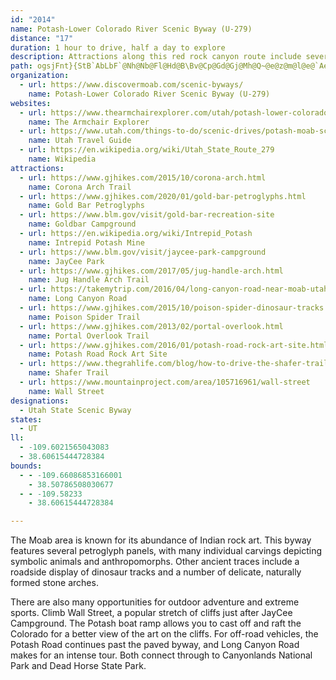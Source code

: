 ```yaml
---
id: "2014"
name: Potash-Lower Colorado River Scenic Byway (U-279)
distance: "17"
duration: 1 hour to drive, half a day to explore
description: Attractions along this red rock canyon route include several Indian rock art petroglyph panels, a roadside display of dinosaur tracks and a number of delicate, naturally carved stone arches.
path: ogsjFnt}{StB`AbLbF`@Nh@Nb@Fl@Hd@B\Bv@Cp@Gd@Gj@Mh@Q~@e@z@m@l@e@`AeAbCeCpEqEzW_XlAgAhA_AvLwGnWaNjBgA`EoC~FcEdB{A~k@wn@??`CiC~@y@|@i@n@[xKgClASt@EpJ\dADdBXrC|@dDrA|OxF`FpA|IvEdCpArA`AtCxCbJlJfChCpE~EpEtErJxJvBhC~CdFnAjBr@z@bErE~CfC|AhApBjAjF`Dr@\hKtErEpBfCt@??bBf@xAZnB^`AXlAd@pF~BbEnBhAt@pGzElVzQ~FjE??rDlCdErDv@dAl@dAj@nAf@pAb@~AXvAPvAJlAF`BBvAC|AIxAMfAU`BMt@yFvViC|JaBzFiCxH{ClIiBrD}A~ByAjBgB`B{ErEsCbCyGtDcCv@iCt@sCn@eEn@{BRsBHiBBiFSwP_AiLw@kHc@qIS_StAcCDsHAqKQoDLsEHkCBqDFgKn@yBXwFj@oGf@mDRuCJ{HXmELI?]@SBK@YBq@H{@R_A\o@\QNQLa@XGDcA`ASTUTe@b@yAzAoCtCeBlB??a@f@g@v@g@pAWt@[hASpAMjAKjAs@lJIzAEz@A`ABtAFpANlAZbB^`BdC`Kh@dBZbA\z@p@`B^r@Zf@dAhBn@hAdAhB|LxRh@~@Z\lDhE~@~@`A`A`Ar@pA`A^VrBxAh@`@pAv@bKhGrA~@xDfBnErAhF^vBApBQdEk@dEy@`Bc@~@U|B{@rAm@r@_@vBmA`CaBrAeA`A_AdBmBpDaF~NmTn@cAj@s@pC{C|@{@lA_ArAw@bBy@fG_ClA_@^I??TE~@I|@EjAD|@Jv@T~@^j@ZfAr@??nBtAlAhAv@t@j@r@l@|@p@hAb@`AxDnJ\|@Xl@V`@n@v@`@b@`@^r@b@p@ZfC~@tG|BjA\dAPxARvALvFVfCZbAP`APhEjAvAf@lD`AnARlALdADjA?t@Ar@GdAK|@MtEiAnNgDpAYzOuD??r@Wx@i@r@Wt@KvASb@A??r@?|@E`JqAtAMbDMvEElAAxBPbAX`A^pBtAx@b@v@T~B`@|G~@tB^|IjB`@RR`@Dn@EpA?l@LhAjB|KX~CPp@HLl@z@t@v@d@Zz@N~@H
organization:
  - url: https://www.discovermoab.com/scenic-byways/
    name: Potash-Lower Colorado River Scenic Byway (U-279)
websites:
  - url: https://www.thearmchairexplorer.com/utah/potash-lower-colorado-river-scenic-byway.php
    name: The Armchair Explorer
  - url: https://www.utah.com/things-to-do/scenic-drives/potash-moab-scenic-drive/
    name: Utah Travel Guide
  - url: https://en.wikipedia.org/wiki/Utah_State_Route_279
    name: Wikipedia
attractions:
  - url: https://www.gjhikes.com/2015/10/corona-arch.html
    name: Corona Arch Trail
  - url: https://www.gjhikes.com/2020/01/gold-bar-petroglyphs.html
    name: Gold Bar Petroglyphs
  - url: https://www.blm.gov/visit/gold-bar-recreation-site
    name: Goldbar Campground
  - url: https://en.wikipedia.org/wiki/Intrepid_Potash
    name: Intrepid Potash Mine
  - url: https://www.blm.gov/visit/jaycee-park-campground
    name: JayCee Park
  - url: https://www.gjhikes.com/2017/05/jug-handle-arch.html
    name: Jug Handle Arch Trail
  - url: https://takemytrip.com/2016/04/long-canyon-road-near-moab-utah/
    name: Long Canyon Road
  - url: https://www.gjhikes.com/2015/10/poison-spider-dinosaur-tracks.html
    name: Poison Spider Trail
  - url: https://www.gjhikes.com/2013/02/portal-overlook.html
    name: Portal Overlook Trail
  - url: https://www.gjhikes.com/2016/01/potash-road-rock-art-site.html
    name: Potash Road Rock Art Site
  - url: https://www.thegrahlife.com/blog/how-to-drive-the-shafer-trail-two-route-options
    name: Shafer Trail
  - url: https://www.mountainproject.com/area/105716961/wall-street
    name: Wall Street
designations:
  - Utah State Scenic Byway
states:
  - UT
ll:
  - -109.6021565043083
  - 38.60615444728384
bounds:
  - - -109.66086853166001
    - 38.50786508030677
  - - -109.58233
    - 38.60615444728384

---
```


The Moab area is known for its abundance of Indian rock art. This byway features several petroglyph panels, with many individual carvings depicting symbolic animals and anthropomorphs. Other ancient traces include a roadside display of dinosaur tracks and a number of delicate, naturally formed stone arches.

There are also many opportunities for outdoor adventure and extreme sports.  Climb Wall Street, a popular stretch of cliffs just after JayCee Campground.  The Potash boat ramp allows you to cast off and raft the Colorado for a better view of the art on the cliffs.  For off-road vehicles, the Potash Road continues past the paved byway, and Long Canyon Road makes for an intense tour.  Both connect through to Canyonlands National Park and Dead Horse State Park.
